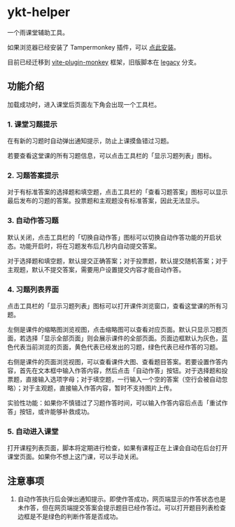 # ykt-helper

一个雨课堂辅助工具。

如果浏览器已经安装了 Tampermonkey 插件，可以 [点此安装](https://raw.githubusercontent.com/hotwords123/yuketang-helper/gh-pages/yuketang-helper.user.js)。

目前已经迁移到 [vite-plugin-monkey](https://github.com/lisonge/vite-plugin-monkey) 框架，旧版脚本在 [legacy](https://github.com/hotwords123/yuketang-helper/tree/legacy) 分支。

## 功能介绍

加载成功时，进入课堂后页面左下角会出现一个工具栏。

### 1. 课堂习题提示

在有新的习题时自动弹出通知提示，防止上课摸鱼错过习题。

若要查看这堂课的所有习题信息，可以点击工具栏的「显示习题列表」图标。

### 2. 习题答案提示

对于有标准答案的选择题和填空题，点击工具栏的「查看习题答案」图标可以显示最后发布的习题的答案。投票题和主观题没有标准答案，因此无法显示。

### 3. 自动作答习题

默认关闭，点击工具栏的「切换自动作答」图标可以切换自动作答功能的开启状态。功能开启时，将在习题发布后几秒内自动提交答案。

对于选择题和填空题，默认提交正确答案；对于投票题，默认提交随机答案；对于主观题，默认不提交答案，需要用户设置提交内容才能自动作答。

### 4. 习题列表界面

点击工具栏的「显示习题列表」图标可以打开课件浏览窗口，查看这堂课的所有习题。

左侧是课件的缩略图浏览视图，点击缩略图可以查看对应页面。默认只显示习题页面，若选择「显示全部页面」则会展示课件的全部页面。页面边框默认为灰色，蓝色代表当前浏览的页面，黄色代表已经发出的习题，绿色代表已经作答的习题。

右侧是课件的页面浏览视图，可以查看课件大图、查看题目答案。若要设置作答内容，首先在文本框中输入作答内容，然后点击「自动作答」按钮。对于选择题和投票题，直接输入选项字母；对于填空题，一行输入一个空的答案（空行会被自动忽略）；对于主观题，直接输入作答内容，暂时不支持图片上传。

实验性功能：如果你不慎错过了习题作答时间，可以输入作答内容后点击「重试作答」按钮，或许能够补救成功。

### 5. 自动进入课堂

打开课程列表页面，脚本将定期进行检查，如果有课程正在上课会自动在后台打开课堂页面。如果你不想上这门课，可以手动关闭。

## 注意事项

1. 自动作答执行后会弹出通知提示。即使作答成功，网页端显示的作答状态也是未作答，但在网页端提交答案会提示题目已经作答过。可以打开题目列表检查边框是不是绿色的判断作答是否成功。
